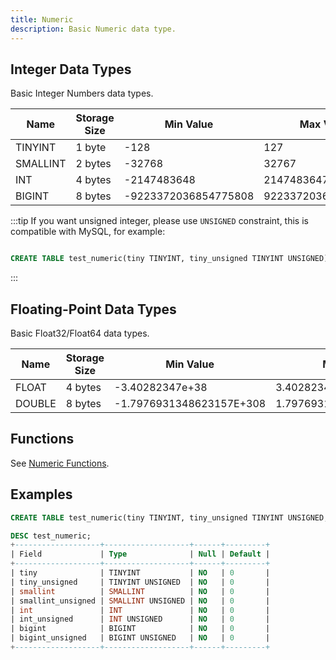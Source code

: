 ```yaml
---
title: Numeric
description: Basic Numeric data type.
---
```


## Integer Data Types

Basic Integer Numbers data types.

| Name                 | Storage Size    | Min Value              | Max Value          
|----------------------| --------------- | ---------------------- | --------------------
| TINYINT              | 1 byte          |  -128                  |  127        
| SMALLINT             | 2 bytes         |  -32768                |  32767
| INT                  | 4 bytes         |  -2147483648           |  2147483647
| BIGINT               | 8 bytes         |  -9223372036854775808  |  9223372036854775807

:::tip
If you want unsigned integer, please use `UNSIGNED` constraint, this is compatible with MySQL, for example:
```sql

CREATE TABLE test_numeric(tiny TINYINT, tiny_unsigned TINYINT UNSIGNED)
```
:::

## Floating-Point Data Types

Basic Float32/Float64 data types.

| Name      | Storage Size |  Min Value                |  Max Value |
|-----------| ------------ |  ------------------------ |------------
|  FLOAT    | 4 bytes      |  -3.40282347e+38          | 3.40282347e+38
|  DOUBLE   | 8 bytes      |  -1.7976931348623157E+308 | 1.7976931348623157E+308

## Functions

See [Numeric Functions](/doc/reference/functions/numeric-functions).

## Examples

```sql
CREATE TABLE test_numeric(tiny TINYINT, tiny_unsigned TINYINT UNSIGNED, smallint SMALLINT, smallint_unsigned SMALLINT UNSIGNED, int INT, int_unsigned INT UNSIGNED, bigint BIGINT, bigint_unsigned BIGINT UNSIGNED);

DESC test_numeric;
+-------------------+-------------------+------+---------+
| Field             | Type              | Null | Default |
+-------------------+-------------------+------+---------+
| tiny              | TINYINT           | NO   | 0       |
| tiny_unsigned     | TINYINT UNSIGNED  | NO   | 0       |
| smallint          | SMALLINT          | NO   | 0       |
| smallint_unsigned | SMALLINT UNSIGNED | NO   | 0       |
| int               | INT               | NO   | 0       |
| int_unsigned      | INT UNSIGNED      | NO   | 0       |
| bigint            | BIGINT            | NO   | 0       |
| bigint_unsigned   | BIGINT UNSIGNED   | NO   | 0       |
+-------------------+-------------------+------+---------+
```

